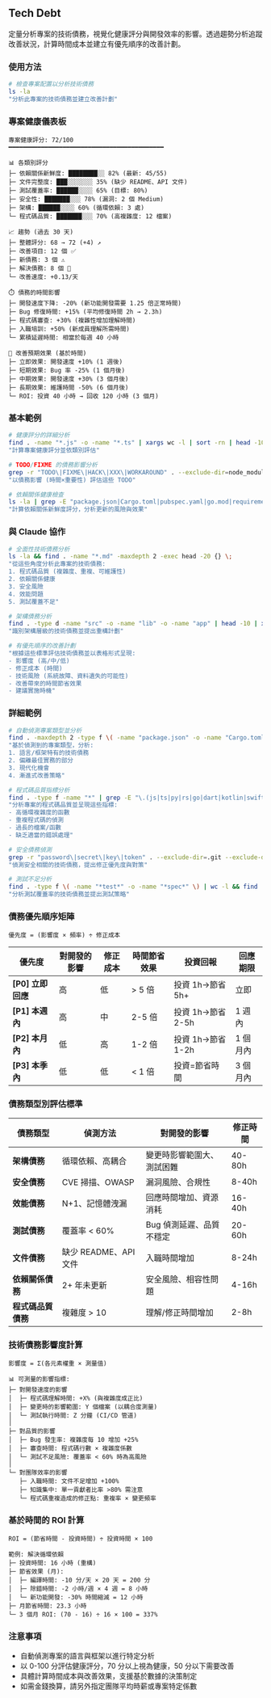 ## Tech Debt

定量分析專案的技術債務，視覺化健康評分與開發效率的影響。透過趨勢分析追蹤改善狀況，計算時間成本並建立有優先順序的改善計劃。

### 使用方法

```bash
# 檢查專案配置以分析技術債務
ls -la
"分析此專案的技術債務並建立改善計劃"
```

### 專案健康儀表板

```text
專案健康評分: 72/100
━━━━━━━━━━━━━━━━━━━━━━━━━━━━━━━━━━━━━━━━━━━

📊 各類別評分
├─ 依賴關係新鮮度: ████████░░ 82% (最新: 45/55)
├─ 文件完整度: ███░░░░░░░ 35% (缺少 README、API 文件)
├─ 測試覆蓋率: ██████░░░░ 65% (目標: 80%)
├─ 安全性: ███████░░░ 78% (漏洞: 2 個 Medium)
├─ 架構: ██████░░░░ 60% (循環依賴: 3 處)
└─ 程式碼品質: ███████░░░ 70% (高複雜度: 12 檔案)

📈 趨勢 (過去 30 天)
├─ 整體評分: 68 → 72 (+4) ↗️
├─ 改善項目: 12 個 ✅
├─ 新債務: 3 個 ⚠️
├─ 解決債務: 8 個 🎉
└─ 改善速度: +0.13/天

⏱️ 債務的時間影響
├─ 開發速度下降: -20% (新功能開發需要 1.25 倍正常時間)
├─ Bug 修復時間: +15% (平均修復時間 2h → 2.3h)
├─ 程式碼審查: +30% (複雜性增加理解時間)
├─ 入職培訓: +50% (新成員理解所需時間)
└─ 累積延遲時間: 相當於每週 40 小時

🎯 改善預期效果 (基於時間)
├─ 立即效果: 開發速度 +10% (1 週後)
├─ 短期效果: Bug 率 -25% (1 個月後)
├─ 中期效果: 開發速度 +30% (3 個月後)
├─ 長期效果: 維護時間 -50% (6 個月後)
└─ ROI: 投資 40 小時 → 回收 120 小時 (3 個月)
```

### 基本範例

```bash
# 健康評分的詳細分析
find . -name "*.js" -o -name "*.ts" | xargs wc -l | sort -rn | head -10
"計算專案健康評分並依類別評估"

# TODO/FIXME 的債務影響分析
grep -r "TODO\|FIXME\|HACK\|XXX\|WORKAROUND" . --exclude-dir=node_modules --exclude-dir=.git
"以債務影響 (時間×重要性) 評估這些 TODO"

# 依賴關係健康檢查
ls -la | grep -E "package.json|Cargo.toml|pubspec.yaml|go.mod|requirements.txt"
"計算依賴關係新鮮度評分，分析更新的風險與效果"
```

### 與 Claude 協作

```bash
# 全面性技術債務分析
ls -la && find . -name "*.md" -maxdepth 2 -exec head -20 {} \;
"從這些角度分析此專案的技術債務:
1. 程式碼品質 (複雜度、重複、可維護性)
2. 依賴關係健康
3. 安全風險
4. 效能問題
5. 測試覆蓋不足"

# 架構債務分析
find . -type d -name "src" -o -name "lib" -o -name "app" | head -10 | xargs ls -la
"識別架構層級的技術債務並提出重構計劃"

# 有優先順序的改善計劃
"根據這些標準評估技術債務並以表格形式呈現:
- 影響度 (高/中/低)
- 修正成本 (時間)
- 技術風險 (系統故障、資料遺失的可能性)
- 改善帶來的時間節省效果
- 建議實施時機"
```

### 詳細範例

```bash
# 自動偵測專案類型並分析
find . -maxdepth 2 -type f \( -name "package.json" -o -name "Cargo.toml" -o -name "pubspec.yaml" -o -name "go.mod" -o -name "pom.xml" \)
"基於偵測到的專案類型，分析:
1. 語言/框架特有的技術債務
2. 偏離最佳實務的部分
3. 現代化機會
4. 漸進式改善策略"

# 程式碼品質指標分析
find . -type f -name "*" | grep -E "\.(js|ts|py|rs|go|dart|kotlin|swift|java)$" | wc -l
"分析專案的程式碼品質並呈現這些指標:
- 高循環複雜度的函數
- 重複程式碼的偵測
- 過長的檔案/函數
- 缺乏適當的錯誤處理"

# 安全債務偵測
grep -r "password\|secret\|key\|token" . --exclude-dir=.git --exclude-dir=node_modules | grep -v ".env.example"
"偵測安全相關的技術債務，提出修正優先度與對策"

# 測試不足分析
find . -type f \( -name "*test*" -o -name "*spec*" \) | wc -l && find . -type f -name "*.md" | xargs grep -l "test"
"分析測試覆蓋率的技術債務並提出測試策略"
```

### 債務優先順序矩陣

```text
優先度 = (影響度 × 頻率) ÷ 修正成本
```

| 優先度            | 對開發的影響 | 修正成本 | 時間節省效果 | 投資回報          | 回應期限 |
| ----------------- | ------------ | -------- | ------------ | ----------------- | -------- |
| **[P0] 立即回應** | 高           | 低       | > 5 倍       | 投資 1h→節省 5h+  | 立即     |
| **[P1] 本週內**   | 高           | 中       | 2-5 倍       | 投資 1h→節省 2-5h | 1 週內   |
| **[P2] 本月內**   | 低           | 高       | 1-2 倍       | 投資 1h→節省 1-2h | 1 個月內 |
| **[P3] 本季內**   | 低           | 低       | < 1 倍       | 投資=節省時間     | 3 個月內 |

### 債務類型別評估標準

| 債務類型           | 偵測方法              | 對開發的影響               | 修正時間 |
| ------------------ | --------------------- | -------------------------- | -------- |
| **架構債務**       | 循環依賴、高耦合      | 變更時影響範圍大、測試困難 | 40-80h   |
| **安全債務**       | CVE 掃描、OWASP       | 漏洞風險、合規性           | 8-40h    |
| **效能債務**       | N+1、記憶體洩漏       | 回應時間增加、資源消耗     | 16-40h   |
| **測試債務**       | 覆蓋率 < 60%          | Bug 偵測延遲、品質不穩定   | 20-60h   |
| **文件債務**       | 缺少 README、API 文件 | 入職時間增加               | 8-24h    |
| **依賴關係債務**   | 2+ 年未更新           | 安全風險、相容性問題       | 4-16h    |
| **程式碼品質債務** | 複雜度 > 10           | 理解/修正時間增加          | 2-8h     |

### 技術債務影響度計算

```text
影響度 = Σ(各元素權重 × 測量值)

📊 可測量的影響指標:
├─ 對開發速度的影響
│  ├─ 程式碼理解時間: +X% (與複雜度成正比)
│  ├─ 變更時的影響範圍: Y 個檔案 (以耦合度測量)
│  └─ 測試執行時間: Z 分鐘 (CI/CD 管道)
│
├─ 對品質的影響
│  ├─ Bug 發生率: 複雜度每 10 增加 +25%
│  ├─ 審查時間: 程式碼行數 × 複雜度係數
│  └─ 測試不足風險: 覆蓋率 < 60% 時為高風險
│
└─ 對團隊效率的影響
   ├─ 入職時間: 文件不足增加 +100%
   ├─ 知識集中: 單一貢獻者比率 >80% 需注意
   └─ 程式碼重複造成的修正點: 重複率 × 變更頻率
```

### 基於時間的 ROI 計算

```text
ROI = (節省時間 - 投資時間) ÷ 投資時間 × 100

範例: 解決循環依賴
├─ 投資時間: 16 小時 (重構)
├─ 節省效果 (月):
│  ├─ 編譯時間: -10 分/天 × 20 天 = 200 分
│  ├─ 除錯時間: -2 小時/週 × 4 週 = 8 小時
│  └─ 新功能開發: -30% 時間縮減 = 12 小時
├─ 月節省時間: 23.3 小時
└─ 3 個月 ROI: (70 - 16) ÷ 16 × 100 = 337%
```

### 注意事項

- 自動偵測專案的語言與框架以進行特定分析
- 以 0-100 分評估健康評分，70 分以上視為健康，50 分以下需要改善
- 具體計算時間成本與改善效果，支援基於數據的決策制定
- 如需金錢換算，請另外指定團隊平均時薪或專案特定係數

